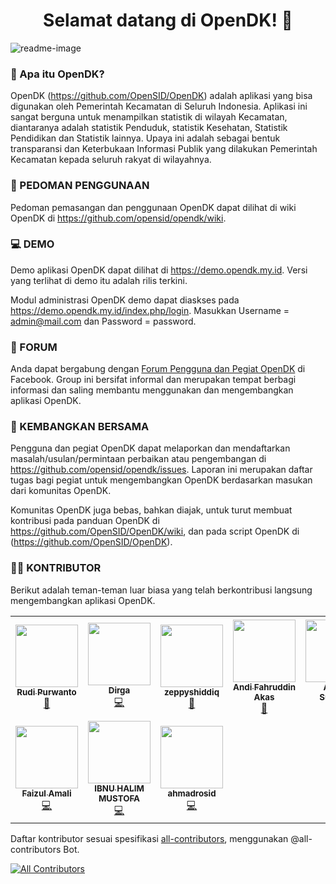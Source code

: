 <h1 align="center">Selamat datang di OpenDK! 👋</h1>

![readme-image](https://user-images.githubusercontent.com/45786885/120922202-f08b2180-c6f1-11eb-9105-22085a73ee64.png)

### 🤔 Apa itu OpenDK?
OpenDK (https://github.com/OpenSID/OpenDK) adalah aplikasi yang bisa digunakan oleh Pemerintah Kecamatan di Seluruh Indonesia. Aplikasi ini sangat berguna untuk menampilkan statistik di wilayah Kecamatan, diantaranya adalah statistik Penduduk, statistik Kesehatan, Statistik Pendidikan dan Statistik lainnya. Upaya ini adalah sebagai bentuk transparansi dan Keterbukaan Informasi Publik yang dilakukan Pemerintah Kecamatan kepada seluruh rakyat di wilayahnya.

### 📃 PEDOMAN PENGGUNAAN
Pedoman pemasangan dan penggunaan OpenDK dapat dilihat di wiki OpenDK di https://github.com/opensid/opendk/wiki.

### 💻 DEMO
Demo aplikasi OpenDK dapat dilihat di https://demo.opendk.my.id. Versi yang terlihat di demo itu adalah rilis terkini.

Modul administrasi OpenDK demo dapat diaskses pada https://demo.opendk.my.id/index.php/login. Masukkan Username = admin@mail.com dan Password = password.

### 💬 FORUM

Anda dapat bergabung dengan [Forum Pengguna dan Pegiat OpenDK](https://www.facebook.com/groups/opendk) di Facebook. Group ini bersifat informal dan merupakan tempat berbagi informasi dan saling membantu menggunakan dan mengembangkan aplikasi OpenDK.

### 🤝 KEMBANGKAN BERSAMA

Pengguna dan pegiat OpenDK dapat melaporkan dan mendaftarkan masalah/usulan/permintaan perbaikan atau pengembangan di https://github.com/opensid/opendk/issues. Laporan ini merupakan daftar tugas bagi pegiat untuk mengembangkan OpenDK berdasarkan masukan dari komunitas OpenDK.

Komunitas OpenDK juga bebas, bahkan diajak, untuk turut membuat kontribusi pada panduan OpenDK di https://github.com/OpenSID/OpenDK/wiki, dan pada script OpenDK di (https://github.com/OpenSID/OpenDK).

### 👨‍💻 KONTRIBUTOR

Berikut adalah teman-teman luar biasa yang telah berkontribusi langsung mengembangkan aplikasi OpenDK.

<!-- ALL-CONTRIBUTORS-LIST:START - Do not remove or modify this section -->
<!-- prettier-ignore-start -->
<!-- markdownlint-disable -->
<table>
  <tr>
    <td align="center"><a href="https://github.com/roaddee"><img src="https://avatars.githubusercontent.com/u/45786885?v=4?s=100" width="100px;" alt=""/><br /><sub><b>Rudi Purwanto</b></sub></a><br /><a href="https://github.com/OpenSID/OpenDK/commits?author=roaddee" title="Documentation">📖</a></td>
    <td align="center"><a href="https://github.com/dirgareborn"><img src="https://avatars.githubusercontent.com/u/21957159?v=4?s=100" width="100px;" alt=""/><br /><sub><b>Dirga </b></sub></a><br /><a href="https://github.com/OpenSID/OpenDK/commits?author=dirgareborn" title="Code">💻</a></td>
    <td align="center"><a href="https://github.com/fusionid"><img src="https://avatars.githubusercontent.com/u/10391199?v=4?s=100" width="100px;" alt=""/><br /><sub><b>zeppyshiddiq</b></sub></a><br /><a href="https://github.com/OpenSID/OpenDK/commits?author=fusionid" title="Documentation">📖</a></td>
    <td align="center"><a href="http://afa28.github.io"><img src="https://avatars.githubusercontent.com/u/57283157?v=4?s=100" width="100px;" alt=""/><br /><sub><b>Andi Fahruddin Akas</b></sub></a><br /><a href="https://github.com/OpenSID/OpenDK/commits?author=afa28" title="Documentation">📖</a></td>
    <td align="center"><a href="https://agungsugiarto.github.io"><img src="https://avatars.githubusercontent.com/u/10989147?v=4?s=100" width="100px;" alt=""/><br /><sub><b>Agung Sugiarto</b></sub></a><br /><a href="https://github.com/OpenSID/OpenDK/commits?author=agungsugiarto" title="Documentation">📖</a></td>
    <td align="center"><a href="https://github.com/xiaocids"><img src="https://avatars.githubusercontent.com/u/4973716?v=4?s=100" width="100px;" alt=""/><br /><sub><b>R Awaludin</b></sub></a><br /><a href="https://github.com/OpenSID/OpenDK/commits?author=xiaocids" title="Code">💻</a></td>
    <td align="center"><a href="https://ocan.page.link/fbku"><img src="https://avatars.githubusercontent.com/u/22321111?v=4?s=100" width="100px;" alt=""/><br /><sub><b>Lufri Rais Maulana</b></sub></a><br /><a href="https://github.com/OpenSID/OpenDK/commits?author=raismaulana" title="Code">💻</a></td>
  </tr>
  <tr>
    <td align="center"><a href="https://facebook.com/faizulamaly"><img src="https://avatars.githubusercontent.com/u/31075119?v=4?s=100" width="100px;" alt=""/><br /><sub><b>Faizul Amali</b></sub></a><br /><a href="https://github.com/OpenSID/OpenDK/commits?author=ilamazuliaf" title="Code">💻</a></td>
    <td align="center"><a href="https://ibnuis.dev"><img src="https://avatars.githubusercontent.com/u/14322078?v=4?s=100" width="100px;" alt=""/><br /><sub><b>IBNU HALIM MUSTOFA</b></sub></a><br /><a href="https://github.com/OpenSID/OpenDK/commits?author=ibnuhalimm" title="Code">💻</a></td>
    <td align="center"><a href="https://ahmadrosid.com"><img src="https://avatars.githubusercontent.com/u/29406408?v=4?s=100" width="100px;" alt=""/><br /><sub><b>ahmadrosid</b></sub></a><br /><a href="https://github.com/OpenSID/OpenDK/commits?author=ahmadrosid" title="Code">💻</a></td>
  </tr>
</table>

<!-- markdownlint-restore -->
<!-- prettier-ignore-end -->

<!-- ALL-CONTRIBUTORS-LIST:END -->

Daftar kontributor sesuai spesifikasi [all-contributors](https://github.com/all-contributors/all-contributors), menggunakan @all-contributors Bot.

<!-- ALL-CONTRIBUTORS-BADGE:START - Do not remove or modify this section -->
[![All Contributors](https://img.shields.io/badge/all_contributors-10-orange.svg?style=flat-square)](#contributors-)
<!-- ALL-CONTRIBUTORS-BADGE:END -->
